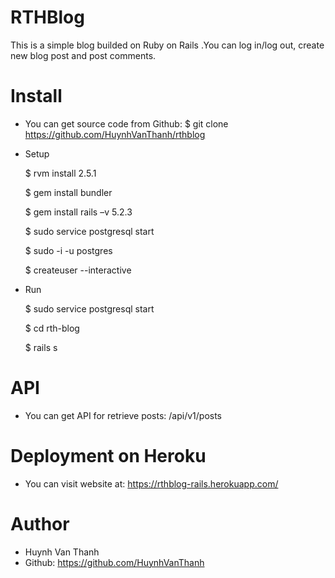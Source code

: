 # RTHBlog
This is a simple blog builded on  Ruby on Rails .You can log in/log out, create new blog post and post comments.

# Install
* You can get source code from Github:
    $ git clone https://github.com/HuynhVanThanh/rthblog

* Setup

    $ rvm install 2.5.1

    $ gem install bundler

    $ gem install rails –v 5.2.3

    $ sudo service postgresql start 

    $ sudo -i -u postgres

    $ createuser --interactive

* Run

    $ sudo service postgresql start 
    
    $ cd rth-blog

    $ rails s

# API 
* You can get API for retrieve posts: /api/v1/posts

# Deployment on Heroku
* You can visit website at: https://rthblog-rails.herokuapp.com/

# Author
* Huynh Van Thanh
* Github: https://github.com/HuynhVanThanh
